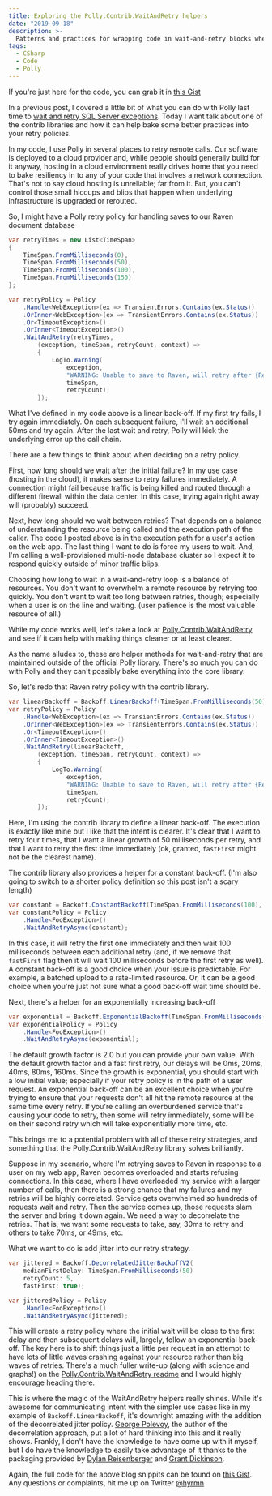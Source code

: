 ```yaml
---
title: Exploring the Polly.Contrib.WaitAndRetry helpers
date: "2019-09-18"
description: >-
  Patterns and practices for wrapping code in wait-and-retry blocks when making remote calls.
tags:
  - CSharp
  - Code
  - Polly
---
```


If you're just here for the code, you can grab it in [this Gist](https://gist.github.com/hyrmn/a5227ed08923f3d14bab7736a9683c24)

In a previous post, I covered a little bit of what you can do with Polly last time to [wait and retry SQL Server exceptions](/Dapper-and-Polly/). Today I want talk about one of the contrib libraries and how it can help bake some better practices into your retry policies.

In my code, I use Polly in several places to retry remote calls. Our software is deployed to a cloud provider and, while people should generally build for it anyway, hosting in a cloud environment really drives home that you need to bake resiliency in to any of your code that involves a network connection. That's not to say cloud hosting is unreliable; far from it. But, you can't control those small hiccups and blips that happen when underlying infrastructure is upgraded or rerouted.

So, I might have a Polly retry policy for handling saves to our Raven document database

```csharp
var retryTimes = new List<TimeSpan>
{
    TimeSpan.FromMilliseconds(0),
    TimeSpan.FromMilliseconds(50),
    TimeSpan.FromMilliseconds(100),
    TimeSpan.FromMilliseconds(150)
};

var retryPolicy = Policy
    .Handle<WebException>(ex => TransientErrors.Contains(ex.Status))
    .OrInner<WebException>(ex => TransientErrors.Contains(ex.Status))
    .Or<TimeoutException>()
    .OrInner<TimeoutException>()
    .WaitAndRetry(retryTimes,
        (exception, timeSpan, retryCount, context) =>
        {
            LogTo.Warning(
                exception,
                "WARNING: Unable to save to Raven, will retry after {RetryTimeSpan}, Retry attempt {RetryCount}",
                timeSpan,
                retryCount);
        });
```

What I've defined in my code above is a linear back-off. If my first try fails, I try again immediately. On each subsequent failure, I'll wait an additional 50ms and try again. After the last wait and retry, Polly will kick the underlying error up the call chain. 

There are a few things to think about when deciding on a retry policy. 

First, how long should we wait after the initial failure? In my use case (hosting in the cloud), it makes sense to retry failures immediately. A connection might fail because traffic is being killed and routed through a different firewall within the data center. In this case, trying again right away will (probably) succeed. 

Next, how long should we wait between retries? That depends on a balance of understanding the resource being called and the execution path of the caller. The code I posted above is in the execution path for a user's action on the web app. The last thing I want to do is force my users to wait. And, I'm calling a well-provisioned multi-node database cluster so I expect it to respond quickly outside of minor traffic blips.

Choosing how long to wait in a wait-and-retry loop is a balance of resources. You don't want to overwhelm a remote resource by retrying too quickly. You don't want to wait too long between retries, though; especially when a user is on the line and waiting. (user patience is the most valuable resource of all.)

While my code works well, let's take a look at [Polly.Contrib.WaitAndRetry](https://github.com/Polly-Contrib/Polly.Contrib.WaitAndRetry/) and see if it can help with making things cleaner or at least clearer.

As the name alludes to, these are helper methods for wait-and-retry that are maintained outside of the official Polly library. There's so much you can do with Polly and they can't possibly bake everything into the core library. 

So, let's redo that Raven retry policy with the contrib library. 

```csharp
var linearBackoff = Backoff.LinearBackoff(TimeSpan.FromMilliseconds(50), retryCount: 4, fastFirst: true);
var retryPolicy = Policy
    .Handle<WebException>(ex => TransientErrors.Contains(ex.Status))
    .OrInner<WebException>(ex => TransientErrors.Contains(ex.Status))
    .Or<TimeoutException>()
    .OrInner<TimeoutException>()
    .WaitAndRetry(linearBackoff,
        (exception, timeSpan, retryCount, context) =>
        {
            LogTo.Warning(
                exception,
                "WARNING: Unable to save to Raven, will retry after {RetryTimeSpan}, Retry attempt {RetryCount}",
                timeSpan,
                retryCount);
        });
```

Here, I'm using the contrib library to define a linear back-off. The execution is exactly like mine but I like that the intent is clearer. It's clear that I want to retry four times, that I want a linear growth of 50 milliseconds per retry, and that I want to retry the first time immediately (ok, granted, `fastFirst` might not be the clearest name).

The contrib library also provides a helper for a constant back-off. (I'm also going to switch to a shorter policy definition so this post isn't a scary length)

```csharp
var constant = Backoff.ConstantBackoff(TimeSpan.FromMilliseconds(100), retryCount: 5, fastFirst: true);
var constantPolicy = Policy
    .Handle<FooException>()
    .WaitAndRetryAsync(constant);
```

In this case, it will retry the first one immediately and then wait 100 milliseconds between each additional retry (and, if we remove that `fastFirst` flag then it will wait 100 milliseconds before the first retry as well). A constant back-off is a good choice when your issue is predictable. For example, a batched upload to a rate-limited resource. Or, it can be a good choice when you're just not sure what a good back-off wait time should be.

Next, there's a helper for an exponentially increasing back-off

```csharp
var exponential = Backoff.ExponentialBackoff(TimeSpan.FromMilliseconds(20), retryCount: 5, fastFirst: true);
var exponentialPolicy = Policy
    .Handle<FooException>()
    .WaitAndRetryAsync(exponential);
```

The default growth factor is 2.0 but you can provide your own value. With the default growth factor and a fast first retry, our delays will be 0ms, 20ms, 40ms, 80ms, 160ms. Since the growth is exponential, you should start with a low initial value; especially if your retry policy is in the path of a user request. An exponential back-off can be an excellent choice when you're trying to ensure that your requests don't all hit the remote resource at the same time every retry. If you're calling an overburdened service that's causing your code to retry, then some will retry immediately, some will be on their second retry which will take exponentially more time, etc. 

This brings me to a potential problem with all of these retry strategies, and something that the Polly.Contrib.WaitAndRetry library solves brilliantly.

Suppose in my scenario, where I'm retrying saves to Raven in response to a user on my web app, Raven becomes overloaded and starts refusing connections. In this case, where I have overloaded my service with a larger number of calls, then there is a strong chance that my failures and my retries will be highly correlated. Service gets overwhelmed so hundreds of requests wait and retry. Then the service comes up, those requests slam the server and bring it down again. We need a way to decorrelate the retries. That is, we want some requests to take, say, 30ms to retry and others to take 70ms, or 49ms, etc.

What we want to do is add jitter into our retry strategy.

```csharp
var jittered = Backoff.DecorrelatedJitterBackoffV2(
    medianFirstDelay: TimeSpan.FromMilliseconds(50) 
    retryCount: 5, 
    fastFirst: true);

var jitteredPolicy = Policy
    .Handle<FooException>()
    .WaitAndRetryAsync(jittered);
```

This will create a retry policy where the initial wait will be close to the first delay and then subsequent delays will, largely, follow an exponential back-off. The key here is to shift things just a little per request in an attempt to have lots of little waves crashing against your resource rather than big waves of retries. There's a much fuller write-up (along with science and graphs!) on the [Polly.Contrib.WaitAndRetry readme](https://github.com/Polly-Contrib/Polly.Contrib.WaitAndRetry/blob/master/README.md) and I would highly encourage heading there.

This is where the magic of the WaitAndRetry helpers really shines. While it's awesome for communicating intent with the simpler use cases like in my example of `Backoff.LinearBackoff`, it's downright amazing with the addition of the decorrelated jitter policy. [George Polevoy](https://twitter.com/georgepolevoy), the author of the decorrelation approach, put a lot of hard thinking into this and it really shows. Frankly, I don't have the knowledge to have come up with it myself, but I do have the knowledge to easily take advantage of it thanks to the packaging provided by [Dylan Reisenberger](https://twitter.com/softwarereisen) and [Grant Dickinson](https://github.com/grant-d). 

Again, the full code for the above blog snippits can be found on [this Gist](https://gist.github.com/hyrmn/a5227ed08923f3d14bab7736a9683c24). Any questions or complaints, hit me up on Twitter [@hyrmn](https://twitter.com/hyrmn)